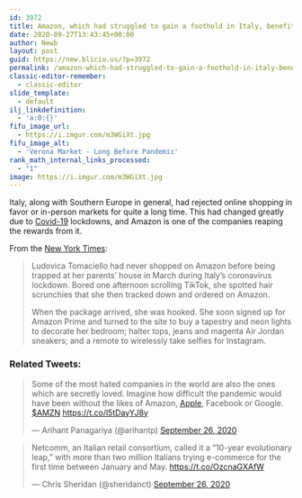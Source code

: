 ```yaml
---
id: 3972
title: Amazon, which had struggled to gain a foothold in Italy, benefited from a shift to online shopping during pandemic
date: 2020-09-27T13:43:45+00:00
author: Newb
layout: post
guid: https://new.blicio.us/?p=3972
permalink: /amazon-which-had-struggled-to-gain-a-foothold-in-italy-benefited-from-a-shift-to-online-shopping-during-pandemic/
classic-editor-remember:
  - classic-editor
slide_template:
  - default
ilj_linkdefinition:
  - 'a:0:{}'
fifu_image_url:
  - https://i.imgur.com/m3WGiXt.jpg
fifu_image_alt:
  - 'Verona Market - Long Before Pandemic'
rank_math_internal_links_processed:
  - "1"
image: https://i.imgur.com/m3WGiXt.jpg
---
```

Italy, along with Southern Europe in general, had rejected online shopping in favor or in-person markets for quite a long time. This had changed greatly due to [Covid-19](https://new.blicio.us/low-cost-online-business-ideas-for-the-post-covid-19-world/) lockdowns, and Amazon is one of the companies reaping the rewards from it.

From the [New York Times](https://www.nytimes.com/2020/09/26/technology/amazon-coronavirus-pandemic.html):

> Ludovica Tomaciello had never shopped on Amazon before being trapped at her parents’ house in March during Italy’s coronavirus lockdown. Bored one afternoon scrolling TikTok, she spotted hair scrunchies that she then tracked down and ordered on Amazon.
> 
> When the package arrived, she was hooked. She soon signed up for Amazon Prime and turned to the site to buy a tapestry and neon lights to decorate her bedroom; halter tops, jeans and magenta Air Jordan sneakers; and a remote to wirelessly take selfies for Instagram.

### Related Tweets:

<blockquote class="twitter-tweet">
  <p lang="en" dir="ltr">
    Some of the most hated companies in the world are also the ones which are secretly loved. Imagine how difficult the pandemic would have been without the likes of Amazon, <a href="https://new.blicio.us/the-humble-beginnings-of-apple/">Apple</a>, Facebook or Google. <a href="https://twitter.com/search?q=%24AMZN&src=ctag&ref_src=twsrc%5Etfw">$AMZN</a> <a href="https://t.co/l5tDayYJ8y">https://t.co/l5tDayYJ8y</a>
  </p>
  
  <p>
    &mdash; Arihant Panagariya (@arihantp) <a href="https://twitter.com/arihantp/status/1309890020627619841?ref_src=twsrc%5Etfw">September 26, 2020</a>
  </p>
</blockquote>



<blockquote class="twitter-tweet">
  <p lang="en" dir="ltr">
    Netcomm, an Italian retail consortium, called it a “10-year evolutionary leap,” with more than two million Italians trying e-commerce for the first time between January and May. <a href="https://t.co/OzcnaGXAfW">https://t.co/OzcnaGXAfW</a>
  </p>
  
  <p>
    &mdash; Chris Sheridan (@sheridanct) <a href="https://twitter.com/sheridanct/status/1309923197006077955?ref_src=twsrc%5Etfw">September 26, 2020</a>
  </p>
</blockquote>